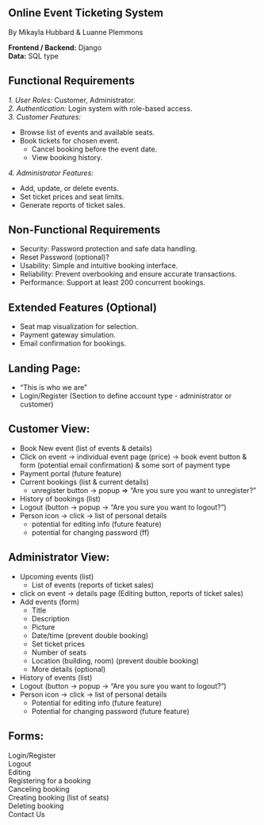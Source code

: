 ## Online Event Ticketing System
By Mikayla Hubbard & Luanne Plemmons

**Frontend / Backend:** Django  
**Data:** SQL type  

## Functional Requirements
*1. User Roles:* Customer, Administrator.  
*2. Authentication:* Login system with role-based access.  
*3. Customer Features:*
- Browse list of events and available seats.
- Book tickets for chosen event.
   - Cancel booking before the event date.
   - View booking history.
  
*4. Administrator Features:*  
   - Add, update, or delete events.
   - Set ticket prices and seat limits.
   - Generate reports of ticket sales.

## Non-Functional Requirements
- Security: Password protection and safe data handling.
- Reset Password (optional)?
- Usability: Simple and intuitive booking interface.
- Reliability: Prevent overbooking and ensure accurate transactions.
- Performance: Support at least 200 concurrent bookings.

## Extended Features (Optional)
- Seat map visualization for selection.
- Payment gateway simulation.
- Email confirmation for bookings.

## Landing Page:
- “This is who we are”
- Login/Register (Section to define account type - administrator or customer)

## Customer View:
- Book New event (list of events & details)
- Click on event -> individual event page (price) -> book event button & form (potential email confirmation) & some sort of payment type
- Payment portal (future feature)
- Current bookings (list & current details) 
	- unregister button -> popup => “Are you sure you want to unregister?”
- History of bookings (list)
- Logout (button -> popup -> “Are you sure you want to logout?”)
- Person icon -> click -> list of personal details
	- potential for editing info (future feature)
	- potential for changing password (ff)

## Administrator View:
- Upcoming events (list)
	- List of events (reports of ticket sales)
- click on event -> details page (Editing button, reports of ticket sales)
- Add events (form)
	- Title
	- Description
	- Picture
	- Date/time (prevent double booking)
	- Set ticket prices
	- Number of seats
	- Location (building, room) (prevent double booking)
	- More details (optional)
- History of events (list)
- Logout (button -> popup -> “Are you sure you want to logout?”)
- Person icon -> click -> list of personal details
	- Potential for editing info (future feature)
	- Potential for changing password (future feature)

## Forms:
Login/Register  
Logout  
Editing  
Registering for a booking  
Canceling booking  
Creating booking (list of seats)  
Deleting booking  
Contact Us  
